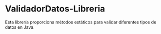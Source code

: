 # ValidadorDatos-Libreria
Esta librería proporciona métodos estáticos para validar diferentes tipos de datos en Java.
